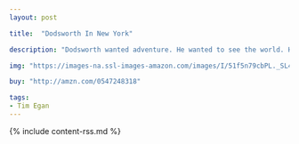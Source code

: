 ```yaml
---
layout: post

title:  "Dodsworth In New York"

description: "Dodsworth wanted adventure. He wanted to see the world. He especially wanted to visit New York City. What he didn’t want was to be joined by a duck. A crazy duck. A duck that misbehaves. Young readers will laugh out loud at the duck’s silly antics as Dodsworth has the unexpected adventure of his life in the Big Apple…and beyond."

img: "https://images-na.ssl-images-amazon.com/images/I/51f5n79cbPL._SL480_.jpg"

buy: "http://amzn.com/0547248318"

tags:
- Tim Egan
---
```


{% include content-rss.md %}